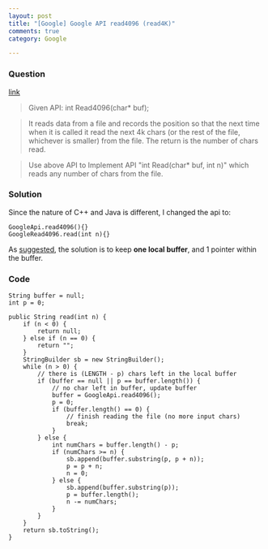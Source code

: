 ```yaml
---
layout: post
title: "[Google] Google API read4096 (read4K)"
comments: true
category: Google

---
```


### Question 

[link](http://www.careercup.com/question?id=14424684)

> Given API: int Read4096(char* buf); 

> It reads data from a file and records the position so that the next time when it is called it read the next 4k chars (or the rest of the file, whichever is smaller) from the file. The return is the number of chars read. 

> Use above API to Implement API "int Read(char* buf, int n)" which reads any number of chars from the file. 

### Solution

Since the nature of C++ and Java is different, I changed the api to: 

	GoogleApi.read4096(){}
	GoogleRead4096.read(int n){}

As [suggested](http://www.careercup.com/question?id=14424684), the solution is to keep __one local buffer__, and 1 pointer within the buffer. 

### Code

	String buffer = null;
	int p = 0;

	public String read(int n) {
		if (n < 0) {
			return null;
		} else if (n == 0) {
			return "";
		}
		StringBuilder sb = new StringBuilder();
		while (n > 0) {
			// there is (LENGTH - p) chars left in the local buffer
			if (buffer == null || p == buffer.length()) {
				// no char left in buffer, update buffer
				buffer = GoogleApi.read4096();
				p = 0;
				if (buffer.length() == 0) {
					// finish reading the file (no more input chars)
					break;
				}
			} else {
				int numChars = buffer.length() - p;
				if (numChars >= n) {
					sb.append(buffer.substring(p, p + n));
					p = p + n;
					n = 0;
				} else {
					sb.append(buffer.substring(p));
					p = buffer.length();
					n -= numChars;
				}
			}
		}
		return sb.toString();
	}
